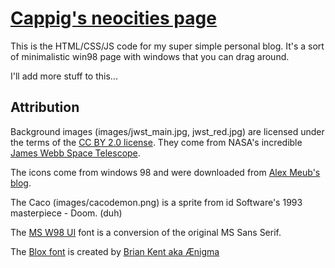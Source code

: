 # [Cappig's neocities page](https://cappig.neocities.org/)

This is the HTML/CSS/JS code for my super simple personal blog. It's a sort of minimalistic win98 page with windows that you can drag around.

I'll add more stuff to this...

## Attribution

Background images (images/jwst_main.jpg, jwst_red.jpg) are licensed under the terms of the [CC BY 2.0 license](https://creativecommons.org/licenses/by/2.0/). They come from NASA's incredible [James Webb Space Telescope](https://en.wikipedia.org/wiki/James_Webb_Space_Telescope).

The icons come from windows 98 and were downloaded from [Alex Meub's blog](https://win98icons.alexmeub.com/).

The Caco (images/cacodemon.png) is a sprite from id Software's 1993 masterpiece - Doom. (duh)

The [MS W98 UI](https://martyr.shop/products/ms-w98-ui) font is a conversion of the original MS Sans Serif.

The [Blox font](https://www.dafont.com/blox.font) is created by [Brian Kent aka Ænigma](https://www.1001fonts.com/users/kentpw/)
